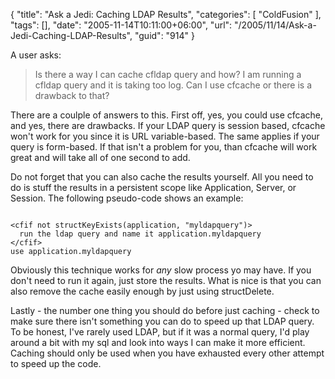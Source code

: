 {
	"title": "Ask a Jedi: Caching LDAP Results",
	"categories": [
		"ColdFusion"
	],
	"tags": [],
	"date": "2005-11-14T10:11:00+06:00",
	"url": "/2005/11/14/Ask-a-Jedi-Caching-LDAP-Results",
	"guid": "914"
}

A user asks:

<blockquote>
Is there a way I can cache cfldap query and how? I am running a cfldap query and it is taking too log. Can I use cfcache or there is a drawback to that?
</blockquote>

There are a coulple of answers to this. First off, yes, you could use cfcache, and yes, there are drawbacks. If your LDAP query is session based, cfcache won't work for you since it is URL variable-based. The same applies if your query is form-based. If that isn't a problem for you, than cfcache will work great and will take all of one second to add.

Do not forget that you can also cache the results yourself. All you need to do is stuff the results in a persistent scope like Application, Server, or Session. The following pseudo-code shows an example:

<code>
&lt;cfif not structKeyExists(application, "myldapquery")&gt;
  run the ldap query and name it application.myldapquery
&lt;/cfif&gt;
use application.myldapquery
</code>

Obviously this technique works for <i>any</i> slow process yo may have. If you don't need to run it again, just store the results. What is nice is that you can also remove the cache easily enough by just using structDelete.

Lastly - the number one thing you should do before just caching - check to make sure there isn't something you can do to speed up that LDAP query. To be honest, I've rarely used LDAP, but if it was a normal query, I'd play around a bit with my sql and look into ways I can make it more efficient. Caching should only be used when you have exhausted every other attempt to speed up the code.